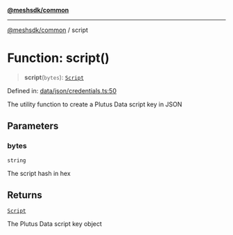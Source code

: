 [**@meshsdk/common**](../README.md)

***

[@meshsdk/common](../globals.md) / script

# Function: script()

> **script**(`bytes`): [`Script`](../type-aliases/Script.md)

Defined in: [data/json/credentials.ts:50](https://github.com/MeshJS/mesh/blob/1abde1553cbd7cf2cf4e40197fc0de9e4a7d0f49/packages/mesh-common/src/data/json/credentials.ts#L50)

The utility function to create a Plutus Data script key in JSON

## Parameters

### bytes

`string`

The script hash in hex

## Returns

[`Script`](../type-aliases/Script.md)

The Plutus Data script key object
